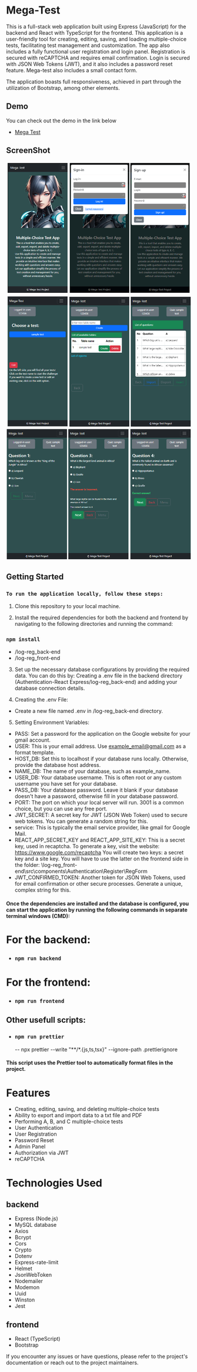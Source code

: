 # Mega-Test
This is a full-stack web application built using Express (JavaScript) for the backend and React with TypeScript for the frontend. This application is a user-friendly tool for creating, editing, saving, and loading multiple-choice tests, facilitating test management and customization. The app also includes a fully functional user registration and login panel. Registration is secured with reCAPTCHA and requires email confirmation. Login is secured with JSON Web Tokens (JWT), and it also includes a password reset feature. Mega-test also includes a small contact form.

The application boasts full responsiveness, achieved in part through the utilization of Bootstrap, among other elements.

## Demo
You can check out the demo in the link below
- [Mega Test](https://mega-test.netlify.app/)

## ScreenShot
<img src="/demo_dataset/main2.png" width="auto" height="auto"  alt="screenshot1">
<img src="/demo_dataset/create2.png" width="auto" height="auto"  alt="screenshot2">
<img src="/demo_dataset/quiz2.png" width="auto" height="auto" alt="screenshot3">

## Getting Started
### `To run the application locally, follow these steps:`

1. Clone this repository to your local machine.

2. Install the required dependencies for both the backend and frontend by navigating to the following directories and running the command:

### `npm install` 
 - /log-reg_back-end
 - /log-reg_front-end

3. Set up the necessary database configurations by providing the required data. 
You can do this by:
Creating a .env file in the backend directory (Authentication-React Express/log-reg_back-end) and adding your database connection details.

4. Creating the .env File:
 - Create a new file named .env in /log-reg_back-end directory.

5. Setting Environment Variables:

- PASS: Set a password for the application on the Google website for your gmail account.
- USER: This is your email address. Use example_email@gmail.com as a format template.
- HOST_DB: Set this to localhost if your database runs locally. Otherwise, provide the database host address.
- NAME_DB: The name of your database, such as example_name.
- USER_DB: Your database username. This is often root or any custom username you have set for your database.
- PASS_DB: Your database password. Leave it blank if your database doesn't have a password, otherwise fill in your database password.
- PORT: The port on which your local server will run. 3001 is a common choice, but you can use any free port.
- JWT_SECRET: A secret key for JWT (JSON Web Token) used to secure web tokens. You can generate a random string for this.
- service: This is typically the email service provider, like gmail for Google Mail.
- REACT_APP_SECRET_KEY and REACT_APP_SITE_KEY: This is a secret key, used in recaptcha. To generate a key, visit the website: https://www.google.com/recaptcha You will create two keys: a secret key and a site key. You will have to use the latter on the frontend side in the folder: \log-reg_front-end\src\components\Authentication\Register\RegForm
- JWT_CONFIRMED_TOKEN: Another token for JSON Web Tokens, used for email confirmation or other secure processes. Generate a unique, complex string for this.
  
#### Once the dependencies are installed and the database is configured, you can start the application by running the following commands in separate terminal windows (CMD):

# For the backend:
 - ### `npm run backend`

# For the frontend:
 - ###  `npm run frontend`

## Other usefull scripts:
 - ###  `npm run prettier`
   -- npx prettier --write \"**/*.{js,ts,tsx}\" --ignore-path .prettierignore
 #### This script uses the Prettier tool to automatically format files in the project.

# Features
 - Creating, editing, saving, and deleting multiple-choice tests
 - Ability to export and import data to a txt file and PDF
 - Performing A, B, and C multiple-choice tests
 - User Authentication
 - User Registration
 - Password Reset
 - Admin Panel
 - Authorization via JWT
 - reCAPTCHA
   
# Technologies Used
## backend
 - Express (Node.js)
 - MySQL database
 - Axios
 - Bcrypt
 - Cors
 - Crypto
 - Dotenv
 - Express-rate-limit
 - Helmet
 - JsonWebToken
 - Nodemailer
 - Modemon
 - Uuid
 - Winston
 - Jest

 ## frontend
 - React (TypeScript)
 - Bootstrap

   
If you encounter any issues or have questions, please refer to the project's documentation or reach out to the project maintainers.
